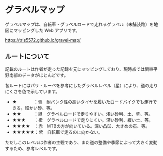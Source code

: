 # グラベルマップ

グラベルマップは、自転車・グラベルロードで走れるグラベル（未舗装路）を地図にマッピングした Web アプリです。

https://tris5572.github.io/gravel-map/

## ルートについて

記載のルートは作者が走った記録を元にマッピングしており、現時点では関東平野南部のデータがほとんどです。

各ルートにはパリ・ルーベを参考にしたグラベルレベル（星）により、道の走りにくさを色で示しています。

- ★　　　　：青　耐パンク性の高いタイヤを履いたロードバイクでも走行できる。細かい砂、等。
- ★★　　　：緑　グラベルロードで走りやすい。浅い砂利、土、草、等。
- ★★★　　：橙　グラベルロードで走りにくい。深い砂利、緩い土、等。
- ★★★★　：赤　MTBの方が向いている。深い凸凹、大きめの石、等。
- ★★★★★：紫　自転車で走るのに向かない。

ただしこのレベルは作者の主観であり、また道の整備や季節によって大きく変動するため、参考レベルです。
